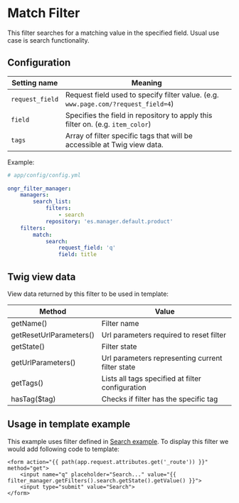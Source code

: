 # Match Filter

This filter searches for a matching value in the specified field. Usual use case is search functionality.

## Configuration

| Setting name           | Meaning                                                                              |
|------------------------|--------------------------------------------------------------------------------------|
| `request_field`        | Request field used to specify filter value. (e.g. `www.page.com/?request_field=4`)   |
| `field`                | Specifies the field in repository to apply this filter on. (e.g. `item_color`)       |
| `tags`                 | Array of filter specific tags that will be accessible at Twig view data.             |
  
Example:
  
```yaml
# app/config/config.yml
    
ongr_filter_manager:
    managers:
        search_list:
            filters:
                - search
            repository: 'es.manager.default.product'
    filters:
        match:
            search:
                request_field: 'q'
                field: title
```

## Twig view data

View data returned by this filter to be used in template:
 
| Method                  | Value                                            | 
|-------------------------|--------------------------------------------------|
| getName()               | Filter name                                      |
| getResetUrlParameters() | Url parameters required to reset filter          |
| getState()              | Filter state                                     |
| getUrlParameters()      | Url parameters representing current filter state |
| getTags()               | Lists all tags specified at filter configuration |
| hasTag($tag)            | Checks if filter has the specific tag            |
  

## Usage in template example

This example uses filter defined in [Search example](../examples/search_example.md). To display this filter we would add following code to template:

```twig
<form action="{{ path(app.request.attributes.get('_route')) }}" method="get">
    <input name="q" placeholder="Search..." value="{{ filter_manager.getFilters().search.getState().getValue() }}">
    <input type="submit" value="Search">
</form>
```
